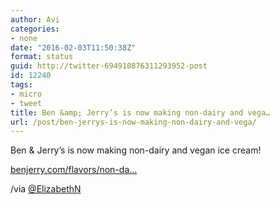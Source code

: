 ```yaml
---
author: Avi
categories:
- none
date: "2016-02-03T11:50:38Z"
format: status
guid: http://twitter-694910876311293952-post
id: 12240
tags:
- micro
- tweet
title: Ben &amp; Jerry’s is now making non-dairy and vega…
url: /post/ben-jerrys-is-now-making-non-dairy-and-vega/
---
```

Ben & Jerry’s is now making non-dairy and vegan ice cream!

[benjerry.com/flavors/non-da…](http://www.benjerry.com/flavors/non-dairy)

/via [@ElizabethN](http://twitter.com/ElizabethN)